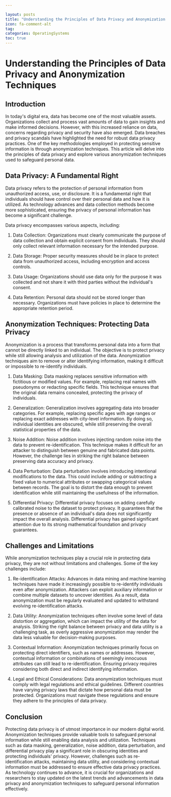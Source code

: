 ```yaml
---

layout: posts
title: "Understanding the Principles of Data Privacy and Anonymization Techniques"
icon: fa-comment-alt
tag:      
categories: OperatingSystems
toc: true
---
```




# Understanding the Principles of Data Privacy and Anonymization Techniques

## Introduction

In today's digital era, data has become one of the most valuable assets. Organizations collect and process vast amounts of data to gain insights and make informed decisions. However, with this increased reliance on data, concerns regarding privacy and security have also emerged. Data breaches and privacy scandals have highlighted the need for robust data privacy practices. One of the key methodologies employed in protecting sensitive information is through anonymization techniques. This article will delve into the principles of data privacy and explore various anonymization techniques used to safeguard personal data.

## Data Privacy: A Fundamental Right

Data privacy refers to the protection of personal information from unauthorized access, use, or disclosure. It is a fundamental right that individuals should have control over their personal data and how it is utilized. As technology advances and data collection methods become more sophisticated, ensuring the privacy of personal information has become a significant challenge.

Data privacy encompasses various aspects, including:

1. Data Collection: Organizations must clearly communicate the purpose of data collection and obtain explicit consent from individuals. They should only collect relevant information necessary for the intended purpose.

2. Data Storage: Proper security measures should be in place to protect data from unauthorized access, including encryption and access controls.

3. Data Usage: Organizations should use data only for the purpose it was collected and not share it with third parties without the individual's consent.

4. Data Retention: Personal data should not be stored longer than necessary. Organizations must have policies in place to determine the appropriate retention period.

## Anonymization Techniques: Protecting Data Privacy

Anonymization is a process that transforms personal data into a form that cannot be directly linked to an individual. The objective is to protect privacy while still allowing analysis and utilization of the data. Anonymization techniques aim to remove or alter identifying information, making it difficult or impossible to re-identify individuals.

1. Data Masking: Data masking replaces sensitive information with fictitious or modified values. For example, replacing real names with pseudonyms or redacting specific fields. This technique ensures that the original data remains concealed, protecting the privacy of individuals.

2. Generalization: Generalization involves aggregating data into broader categories. For example, replacing specific ages with age ranges or replacing exact addresses with city-level information. By doing so, individual identities are obscured, while still preserving the overall statistical properties of the data.

3. Noise Addition: Noise addition involves injecting random noise into the data to prevent re-identification. This technique makes it difficult for an attacker to distinguish between genuine and fabricated data points. However, the challenge lies in striking the right balance between preserving data accuracy and privacy.

4. Data Perturbation: Data perturbation involves introducing intentional modifications to the data. This could include adding or subtracting a fixed value to numerical attributes or swapping categorical values between records. The goal is to distort the data enough to prevent identification while still maintaining the usefulness of the information.

5. Differential Privacy: Differential privacy focuses on adding carefully calibrated noise to the dataset to protect privacy. It guarantees that the presence or absence of an individual's data does not significantly impact the overall analysis. Differential privacy has gained significant attention due to its strong mathematical foundation and privacy guarantees.

## Challenges and Limitations

While anonymization techniques play a crucial role in protecting data privacy, they are not without limitations and challenges. Some of the key challenges include:

1. Re-identification Attacks: Advances in data mining and machine learning techniques have made it increasingly possible to re-identify individuals even after anonymization. Attackers can exploit auxiliary information or combine multiple datasets to uncover identities. As a result, data anonymization must be regularly evaluated and updated to withstand evolving re-identification attacks.

2. Data Utility: Anonymization techniques often involve some level of data distortion or aggregation, which can impact the utility of the data for analysis. Striking the right balance between privacy and data utility is a challenging task, as overly aggressive anonymization may render the data less valuable for decision-making purposes.

3. Contextual Information: Anonymization techniques primarily focus on protecting direct identifiers, such as names or addresses. However, contextual information or combinations of seemingly innocuous attributes can still lead to re-identification. Ensuring privacy requires considering both direct and indirect identifying information.

4. Legal and Ethical Considerations: Data anonymization techniques must comply with legal regulations and ethical guidelines. Different countries have varying privacy laws that dictate how personal data must be protected. Organizations must navigate these regulations and ensure they adhere to the principles of data privacy.

## Conclusion

Protecting data privacy is of utmost importance in our modern digital world. Anonymization techniques provide valuable tools to safeguard personal information while still enabling data analysis and utilization. Techniques such as data masking, generalization, noise addition, data perturbation, and differential privacy play a significant role in obscuring identities and protecting individuals' privacy. However, challenges such as re-identification attacks, maintaining data utility, and considering contextual information must be addressed to ensure effective data privacy practices. As technology continues to advance, it is crucial for organizations and researchers to stay updated on the latest trends and advancements in data privacy and anonymization techniques to safeguard personal information effectively.